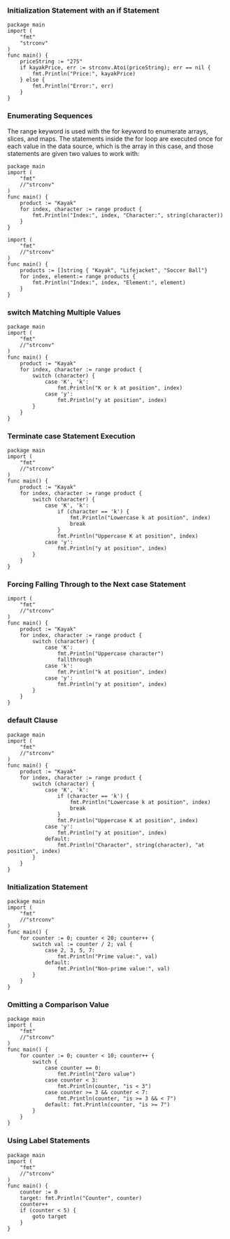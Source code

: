 ### Initialization Statement with an if Statement

```
package main 
import ( 
	"fmt" 
	"strconv" 
) 
func main() { 
	priceString := "275" 
	if kayakPrice, err := strconv.Atoi(priceString); err == nil { 
		fmt.Println("Price:", kayakPrice) 
	} else { 
		fmt.Println("Error:", err) 
	} 
}
```

### Enumerating Sequences
The range keyword is used with the for keyword to enumerate arrays, slices, and maps. The statements inside the for loop are executed once for each value in the data source, which is the array in this case, and those statements are given two values to work with:
```
package main 
import ( 
	"fmt" 
	//"strconv" 
) 
func main() { 
	product := "Kayak" 
	for index, character := range product { 
		fmt.Println("Index:", index, "Character:", string(character)) 
	} 
}
```

```
import ( 
	"fmt" 
	//"strconv" 
) 
func main() { 
	products := []string { "Kayak", "Lifejacket", "Soccer Ball"} 
	for index, element:= range products { 
		fmt.Println("Index:", index, "Element:", element) 
	} 
}
```

### switch Matching Multiple Values
```
package main 
import ( 
	"fmt" 
	//"strconv" 
) 
func main() { 
	product := "Kayak" 
	for index, character := range product { 
		switch (character) { 
			case 'K', 'k': 
				fmt.Println("K or k at position", index) 
			case 'y': 
				fmt.Println("y at position", index) 
		} 
	} 
}
```

### Terminate case Statement Execution
```
package main 
import ( 
	"fmt" 
	//"strconv" 
) 
func main() { 
	product := "Kayak" 
	for index, character := range product { 
		switch (character) { 
			case 'K', 'k': 
				if (character == 'k') { 
					fmt.Println("Lowercase k at position", index) 
					break 
				} 
				fmt.Println("Uppercase K at position", index) 
			case 'y': 
				fmt.Println("y at position", index) 
		} 
	} 
}
```

### Forcing Falling Through to the Next case Statement
```
import ( 
	"fmt" 
	//"strconv" 
) 
func main() { 
	product := "Kayak" 
	for index, character := range product { 
		switch (character) { 
			case 'K': 
				fmt.Println("Uppercase character") 
				fallthrough 
			case 'k': 
				fmt.Println("k at position", index) 
			case 'y': 
				fmt.Println("y at position", index) 
		} 
	} 
}
```

### default Clause
```
package main 
import ( 
	"fmt" 
	//"strconv" 
) 
func main() { 
	product := "Kayak" 
	for index, character := range product { 
		switch (character) { 
			case 'K', 'k': 
				if (character == 'k') { 
					fmt.Println("Lowercase k at position", index) 
					break 
				} 
				fmt.Println("Uppercase K at position", index) 
			case 'y': 
				fmt.Println("y at position", index) 
			default: 
				fmt.Println("Character", string(character), "at position", index) 
		} 
	}
}
```

### Initialization Statement
```
package main 
import ( 
	"fmt" 
	//"strconv" 
) 
func main() { 
	for counter := 0; counter < 20; counter++ { 
		switch val := counter / 2; val { 
			case 2, 3, 5, 7: 
				fmt.Println("Prime value:", val) 
			default: 
				fmt.Println("Non-prime value:", val) 
		} 
	} 
}
```

### Omitting a Comparison Value
```
package main 
import ( 
	"fmt" 
	//"strconv" 
) 
func main() { 
	for counter := 0; counter < 10; counter++ { 
		switch { 
			case counter == 0: 
				fmt.Println("Zero value") 
			case counter < 3: 
				fmt.Println(counter, "is < 3") 
			case counter >= 3 && counter < 7: 
				fmt.Println(counter, "is >= 3 && < 7") 
			default: fmt.Println(counter, "is >= 7") 
		} 
	} 
}
```

### Using Label Statements

```
package main 
import ( 
	"fmt" 
	//"strconv" 
) 
func main() { 
	counter := 0 
	target: fmt.Println("Counter", counter) 
	counter++ 
	if (counter < 5) { 
		goto target 
	} 
}
```